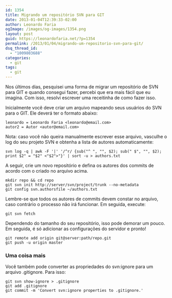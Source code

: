 ```yaml
---
id: 1354
title: Migrando um repositório SVN para GIT
date: 2013-01-04T12:39:33-02:00
author: Leonardo Faria
ogImage: /images/og-images/1354.png
layout: post
guid: https://leonardofaria.net/?p=1354
permalink: /2013/01/04/migrando-um-repositorio-svn-para-git/
dsq_thread_id:
  - "1009803688"
categories:
  - git
tags:
  - git
---
```

Nos últimos dias, pesquisei uma forma de migrar um repositório de SVN para GIT e quando consegui fazer, percebi que era mais fácil que eu imagina. Com isso, resolvi escrever uma receitinha de como fazer isso.

Inicialmente você deve criar um arquivo mapeando seus usuários do SVN para o GIT. Ele deverá ter o formato abaixo:

```
leonardo = Leonardo Faria <leonardo@email.com>
autor2 = Autor <autor@email.com>
```

Nota: caso você não queira manualmente escrever esse arquivo, vasculhe o log do seu projeto SVN e obtenha a lista de autores automaticamente:

```shell
svn log -q | awk -F '|' '/^r/ {sub("^ ", "", $2); sub(" $", "", $2); print $2" = "$2" <"$2">"}' | sort -u > authors.txt
```

<!--more-->


A seguir, crie um novo repositório e defina os autores dos commits de acordo com o criado no arquivo acima.

```shell
mkdir repo && cd repo
git svn init http://server/svn/project/trunk --no-metadata
git config svn.authorsfile ~/authors.txt
```

Lembre-se que todos os autores de commits devem constar no arquivo, caso contrário o processo não irá funcionar. Em seguida, execute:

```shell
git svn fetch
```

Dependendo do tamanho do seu repositório, isso pode demorar um pouco.  
Em seguida, é só adicionar as configurações do servidor e pronto!

```shell
git remote add origin git@server:path/repo.git
git push -u origin master
```

### Uma coisa mais

Você também pode converter as propriedades do svn:ignore para um arquivo .gitignore. Para isso:

```shell
git svn show-ignore > .gitignore
git add .gitignore
git commit -m 'Convert svn:ignore properties to .gitignore.'
```
